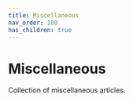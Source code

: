 ```yaml
---
title: Miscellaneous
nav_order: 100
has_children: true
---
```


# Miscellaneous

Collection of miscellaneous articles.
